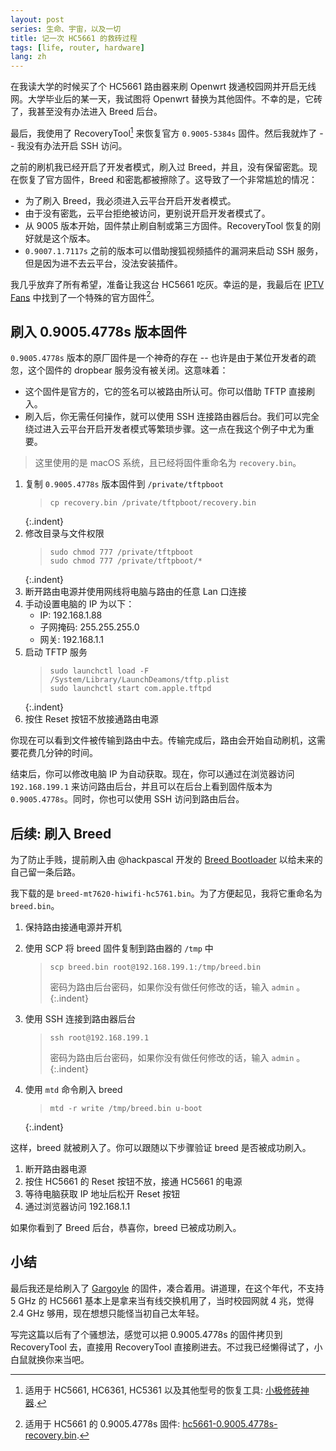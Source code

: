 ```yaml
---
layout: post
series: 生命、宇宙，以及一切
title: 记一次 HC5661 的救砖过程
tags: [life, router, hardware]
lang: zh
---
```


在我读大学的时候买了个 HC5661 路由器来刷 Openwrt 拨通校园网并开启无线网。大学毕业后的某一天，我试图将 Openwrt 替换为其他固件。不幸的是，它砖了，我甚至没有办法进入 Breed 后台。

最后，我使用了 RecoveryTool[^1] 来恢复官方 `0.9005-5384s` 固件。然后我就炸了 -- 我没有办法开启 SSH 访问。

之前的刷机我已经开启了开发者模式，刷入过 Breed，并且，没有保留密匙。现在恢复了官方固件，Breed 和密匙都被擦除了。这导致了一个非常尴尬的情况：

- 为了刷入 Breed，我必须进入云平台开启开发者模式。
- 由于没有密匙，云平台拒绝被访问，更别说开启开发者模式了。
- 从 9005 版本开始，固件禁止刷自制或第三方固件。RecoveryTool 恢复的刚好就是这个版本。
- `0.9007.1.7117s` 之前的版本可以借助搜狐视频插件的漏洞来启动 SSH 服务，但是因为进不去云平台，没法安装插件。

我几乎放弃了所有希望，准备让我这台 HC5661 吃灰。幸运的是，我最后在 [IPTV Fans](http://www.iptvfans.cn/wiki/index.php/%E6%9E%811S%E5%9B%BA%E4%BB%B6%E9%99%8D%E7%BA%A7) 中找到了一个特殊的官方固件[^2]。

## 刷入 0.9005.4778s 版本固件
`0.9005.4778s` 版本的原厂固件是一个神奇的存在 -- 也许是由于某位开发者的疏忽，这个固件的 dropbear 服务没有被关闭。这意味着：

- 这个固件是官方的，它的签名可以被路由所认可。你可以借助 TFTP 直接刷入。
- 刷入后，你无需任何操作，就可以使用 SSH 连接路由器后台。我们可以完全绕过进入云平台开启开发者模式等繁琐步骤。这一点在我这个例子中尤为重要。

> 这里使用的是 macOS 系统，且已经将固件重命名为 `recovery.bin`。

1. 复制 `0.9005.4778s` 版本固件到 `/private/tftpboot`
    > ```
    > cp recovery.bin /private/tftpboot/recovery.bin
    > ```
    {:.indent}
2. 修改目录与文件权限
    > ```
    > sudo chmod 777 /private/tftpboot
    > sudo chmod 777 /private/tftpboot/*
    > ```
    {:.indent}
3. 断开路由电源并使用网线将电脑与路由的任意 Lan 口连接
4. 手动设置电脑的 IP 为以下：
	- IP: 192.168.1.88
	- 子网掩码: 255.255.255.0
	- 网关: 192.168.1.1
5. 启动 TFTP 服务
    > ```
    > sudo launchctl load -F /System/Library/LaunchDeamons/tftp.plist
    > sudo launchctl start com.apple.tftpd
    > ```
    {:.indent}
6. 按住 Reset 按钮不放接通路由电源

你现在可以看到文件被传输到路由中去。传输完成后，路由会开始自动刷机，这需要花费几分钟的时间。

结束后，你可以修改电脑 IP 为自动获取。现在，你可以通过在浏览器访问 `192.168.199.1` 来访问路由后台，并且可以在后台上看到固件版本为 `0.9005.4778s`。同时，你也可以使用 SSH 访问到路由后台。

## 后续: 刷入 Breed

为了防止手贱，提前刷入由 @hackpascal 开发的 [Breed Bootloader](https://www.right.com.cn/forum/thread-161906-1-1.html) 以给未来的自己留一条后路。

我下载的是 `breed-mt7620-hiwifi-hc5761.bin`。为了方便起见，我将它重命名为 `breed.bin`。

1. 保持路由接通电源并开机

2. 使用 SCP 将 breed 固件复制到路由器的 `/tmp` 中

    > ```
    > scp breed.bin root@192.168.199.1:/tmp/breed.bin
    > ```
    >
    > 密码为路由后台密码，如果你没有做任何修改的话，输入 `admin` 。
   {:.indent}

3. 使用 SSH 连接到路由器后台

    > ```
    > ssh root@192.168.199.1
    > ```
    >
    > 密码为路由后台密码，如果你没有做任何修改的话，输入 `admin` 。
    {:.indent}

4. 使用 `mtd` 命令刷入 breed
    > ```
    > mtd -r write /tmp/breed.bin u-boot
    > ```
    {:.indent}

这样，breed 就被刷入了。你可以跟随以下步骤验证 breed 是否被成功刷入。

1. 断开路由器电源
2. 按住 HC5661 的 Reset 按钮不放，接通 HC5661 的电源
3. 等待电脑获取 IP 地址后松开 Reset 按钮
4. 通过浏览器访问 192.168.1.1

如果你看到了 Breed 后台，恭喜你，breed 已被成功刷入。

## 小结

最后我还是给刷入了 [Gargoyle](https://www.gargoyle-router.com/download.php) 的固件，凑合着用。讲道理，在这个年代，不支持 5 GHz 的 HC5661 基本上是拿来当有线交换机用了，当时校园网就 4 兆，觉得 2.4 GHz 够用，现在想想只能怪当初自己太年轻。

写完这篇以后有了个骚想法，感觉可以把 0.9005.4778s 的固件拷贝到 RecoveryTool 去，直接用 RecoveryTool 直接刷进去。不过我已经懒得试了，小白鼠就换你来当吧。

[^1]: 适用于 HC5661, HC6361, HC5361 以及其他型号的恢复工具: [小极修砖神器](/assets/attachment/hiwifi-recovery-tool-1.0.3.zip).
[^2]: 适用于 HC5661 的 0.9005.4778s 固件: [hc5661-0.9005.4778s-recovery.bin](/assets/attachment/hc5661-0.9005.4778s-recovery.bin).